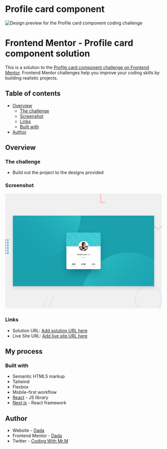 # Profile card component

![Design preview for the Profile card component coding challenge](/assets/desktop-preview.jpg)

# Frontend Mentor - Profile card component solution

This is a solution to the [Profile card component challenge on Frontend Mentor](https://www.frontendmentor.io/challenges/profile-card-component-cfArpWshJ). Frontend Mentor challenges help you improve your coding skills by building realistic projects.

## Table of contents

- [Overview](#overview)
  - [The challenge](#the-challenge)
  - [Screenshot](#screenshot)
  - [Links](#links)
  - [Built with](#built-with)
- [Author](#author)

## Overview

### The challenge

- Build out the project to the designs provided

### Screenshot

![](./public/assets/desktop-preview.jpg)

### Links

- Solution URL: [Add solution URL here](https://github.com/Syammed2429/profile-card)
- Live Site URL: [Add live site URL here](https://profile-card-nine-psi.vercel.app/)

## My process

### Built with

- Semantic HTML5 markup
- Tailwind
- Flexbox
- Mobile-first workflow
- [React](https://reactjs.org/) - JS library
- [Next.js](https://nextjs.org/) - React framework

## Author

- Website - [Dada](https://github.com/Syammed2429)
- Frontend Mentor - [Dada](https://www.frontendmentor.io/profile/kerrybli)
- Twitter - [Coding With Mr.M](https://www.twitter.com/Kerry14066781)
